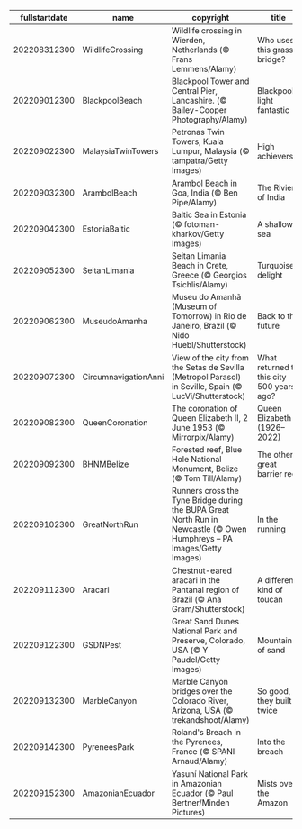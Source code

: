 |fullstartdate|name|copyright|title|image|
|--|--|--|--|--|
202208312300|WildlifeCrossing|Wildlife crossing in Wierden, Netherlands (© Frans Lemmens/Alamy)|Who uses this grassy bridge?|![](/en-GB/2022/09/202208312300WildlifeCrossing.jpg)|
202209012300|BlackpoolBeach|Blackpool Tower and Central Pier, Lancashire. (© Bailey-Cooper Photography/Alamy)|Blackpool’s light fantastic|![](/en-GB/2022/09/202209012300BlackpoolBeach.jpg)|
202209022300|MalaysiaTwinTowers|Petronas Twin Towers, Kuala Lumpur, Malaysia (© tampatra/Getty Images)|High achievers|![](/en-GB/2022/09/202209022300MalaysiaTwinTowers.jpg)|
202209032300|ArambolBeach|Arambol Beach in Goa, India (© Ben Pipe/Alamy)|The Riviera of India|![](/en-GB/2022/09/202209032300ArambolBeach.jpg)|
202209042300|EstoniaBaltic|Baltic Sea in Estonia (© fotoman-kharkov/Getty Images)|A shallow sea|![](/en-GB/2022/09/202209042300EstoniaBaltic.jpg)|
202209052300|SeitanLimania|Seitan Limania Beach in Crete, Greece (© Georgios Tsichlis/Alamy)|Turquoise delight|![](/en-GB/2022/09/202209052300SeitanLimania.jpg)|
202209062300|MuseudoAmanha|Museu do Amanhã (Museum of Tomorrow) in Rio de Janeiro, Brazil (© Nido Huebl/Shutterstock)|Back to the future|![](/en-GB/2022/09/202209062300MuseudoAmanha.jpg)|
202209072300|CircumnavigationAnni|View of the city from the Setas de Sevilla (Metropol Parasol) in Seville, Spain (© LucVi/Shutterstock)|What returned to this city 500 years ago?|![](/en-GB/2022/09/202209072300CircumnavigationAnni.jpg)|
202209082300|QueenCoronation|The coronation of Queen Elizabeth II, 2 June 1953 (© Mirrorpix/Alamy)|Queen Elizabeth II (1926–2022)|![](/en-GB/2022/09/202209082300QueenCoronation.jpg)|
202209092300|BHNMBelize|Forested reef, Blue Hole National Monument, Belize (© Tom Till/Alamy)|The other great barrier reef|![](/en-GB/2022/09/202209092300BHNMBelize.jpg)|
202209102300|GreatNorthRun|Runners cross the Tyne Bridge during the BUPA Great North Run in Newcastle (© Owen Humphreys – PA Images/Getty Images)|In the running|![](/en-GB/2022/09/202209102300GreatNorthRun.jpg)|
202209112300|Aracari|Chestnut-eared aracari in the Pantanal region of Brazil (© Ana Gram/Shutterstock)|A different kind of toucan|![](/en-GB/2022/09/202209112300Aracari.jpg)|
202209122300|GSDNPest|Great Sand Dunes National Park and Preserve, Colorado, USA (© Y Paudel/Getty Images)|Mountains of sand|![](/en-GB/2022/09/202209122300GSDNPest.jpg)|
202209132300|MarbleCanyon|Marble Canyon bridges over the Colorado River, Arizona, USA (© trekandshoot/Alamy)|So good, they built it twice|![](/en-GB/2022/09/202209132300MarbleCanyon.jpg)|
202209142300|PyreneesPark|Roland's Breach in the Pyrenees, France (© SPANI Arnaud/Alamy)|Into the breach|![](/en-GB/2022/09/202209142300PyreneesPark.jpg)|
202209152300|AmazonianEcuador|Yasuní National Park in Amazonian Ecuador (© Paul Bertner/Minden Pictures)|Mists over the Amazon|![](/en-GB/2022/09/202209152300AmazonianEcuador.jpg)|
